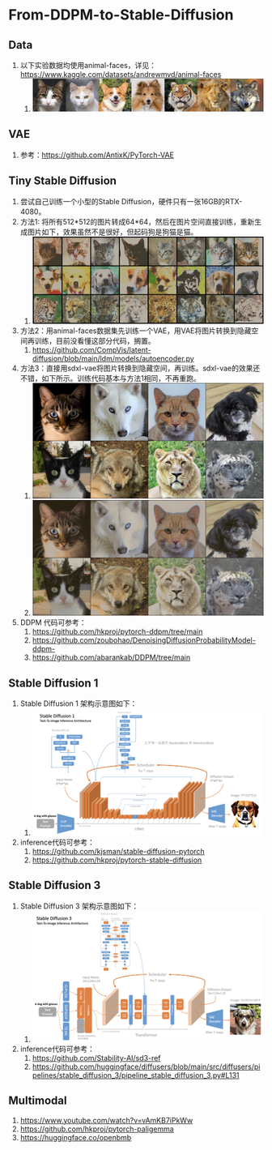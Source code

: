 # From-DDPM-to-Stable-Diffusion

## Data

1. 以下实验数据均使用animal-faces，详见：https://www.kaggle.com/datasets/andrewmvd/animal-faces
    1. ![faces](00_assets/image/animal_faces.jpg)

## VAE

1. 参考：https://github.com/AntixK/PyTorch-VAE

## Tiny Stable Diffusion

1. 尝试自己训练一个小型的Stable Diffusion，硬件只有一张16GB的RTX-4080。
2. 方法1: 将所有512\*512的图片转成64\*64，然后在图片空间直接训练，重新生成图片如下，效果虽然不是很好，但起码狗是狗猫是猫。
    1. ![](00_assets/image/animal_faces_generated_method1.png)
3. 方法2：用animal-faces数据集先训练一个VAE，用VAE将图片转换到隐藏空间再训练，目前没看懂这部分代码，搁置。
    1. https://github.com/CompVis/latent-diffusion/blob/main/ldm/models/autoencoder.py
4. 方法3：直接用sdxl-vae将图片转换到隐藏空间，再训练。sdxl-vae的效果还不错，如下所示。训练代码基本与方法1相同，不再重跑。
    1. ![](00_assets/image/animal_faces_raw.png)
    2. ![](00_assets/image/animal_faces_sdxl_vae_latent.png)
5. DDPM 代码可参考：
    1. https://github.com/hkproj/pytorch-ddpm/tree/main
    2. https://github.com/zoubohao/DenoisingDiffusionProbabilityModel-ddpm-
    3. https://github.com/abarankab/DDPM/tree/main

## Stable Diffusion 1

1. Stable Diffusion 1 架构示意图如下：
    1. ![sd1](00_assets/image/sd1.png)
2. inference代码可参考：
    1. https://github.com/kjsman/stable-diffusion-pytorch
    2. https://github.com/hkproj/pytorch-stable-diffusion

## Stable Diffusion 3

1. Stable Diffusion 3 架构示意图如下：
    1. ![sd3](00_assets/image/sd3.png)
2. inference代码可参考：
    1. https://github.com/Stability-AI/sd3-ref
    2. https://github.com/huggingface/diffusers/blob/main/src/diffusers/pipelines/stable_diffusion_3/pipeline_stable_diffusion_3.py#L131

## Multimodal

1. https://www.youtube.com/watch?v=vAmKB7iPkWw
2. https://github.com/hkproj/pytorch-paligemma
3. https://huggingface.co/openbmb